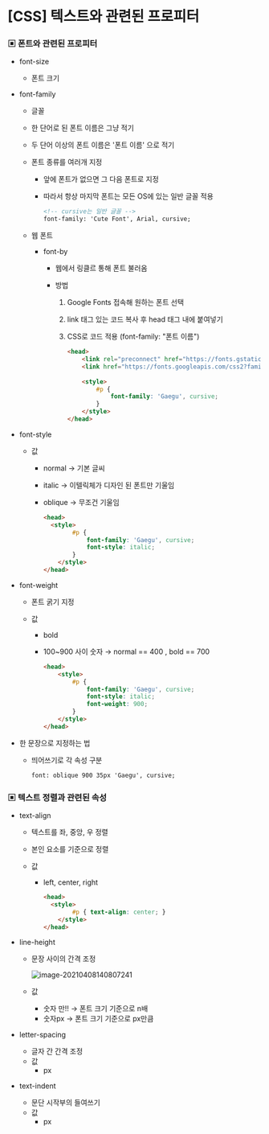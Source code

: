 # [CSS] 텍스트와 관련된 프로피터



### ▣ 폰트와 관련된 프로피터

* font-size

  * 폰트 크기

* font-family

  * 글꼴

  * 한 단어로 된 폰트 이름은 그냥 적기

  * 두 단어 이상의 폰트 이름은 '폰트 이름' 으로 적기

  * 폰트 종류를 여러개 지정

    * 앞에 폰트가 없으면 그 다음 폰트로 지정

    * 따라서 항상 마지막 폰트는 모든 OS에 있는 일반 글꼴 적용

      ```html
      <!-- cursive는 일반 글꼴 -->
      font-family: 'Cute Font', Arial, cursive;
      ```

  * 웹 폰트

    * font-by

      * 웹에서 링클르 통해 폰트 불러옴

      * 방법

        1. Google Fonts 접속해 원하는 폰트 선택

        2. link 태그 있는 코드 복사 후 head 태그 내에 붙여넣기

        3. CSS로 코드 적용 (font-family: "폰트 이름")

           ```html
           <head>
               <link rel="preconnect" href="https://fonts.gstatic.com">
               <link href="https://fonts.googleapis.com/css2?family=Gaegu:wght@300&display=swap" rel="stylesheet">
               
               <style>
                   #p {
                       font-family: 'Gaegu', cursive;
                   }
               </style>
           </head>
           ```

* font-style

  * 값

    * normal	→	기본 글씨

    * italic		→	이텔릭체가 디자인 된 폰트만 기울임

    * oblique	→	무조건 기울임

      ```html
      <head>
      	<style>
              #p {
                  font-family: 'Gaegu', cursive;
                  font-style: italic;
              }
          </style>
      </head>
      ```

* font-weight

  * 폰트 굵기 지정

  * 값

    * bold

    * 100~900 사이 숫자	→	normal == 400 , bold == 700

      ```html
      <head>
          <style>
              #p {
                  font-family: 'Gaegu', cursive;
                  font-style: italic;
                  font-weight: 900;
              }
          </style>
      </head>
      ```

* 한 문장으로 지정하는 법

  * 띄어쓰기로 각 속성 구분

    ```html
    font: oblique 900 35px 'Gaegu', cursive;
    ```

  

### ▣ 텍스트 정렬과 관련된 속성

* text-align

  * 텍스트를 좌, 중앙, 우 정렬

  * 본인 요소를 기준으로 정렬

  * 값

    * left, center, right

      ```html
      <head>
      	<style>
              #p { text-align: center; }
          </style>
      </head>
      ```

* line-height

  * 문장 사이의 간격 조정

    ![image-20210408140807241](C:\Users\user\AppData\Roaming\Typora\typora-user-images\image-20210408140807241.png)

  * 값

    * 숫자 만!!	→	폰트 크기 기준으로 n배
    * 숫자px	→	폰트 크기 기준으로 px만큼

* letter-spacing

  * 글자 간 간격 조정
  * 값
    * px

* text-indent

  * 문단 시작부의 들여쓰기 
  * 값
    - px

